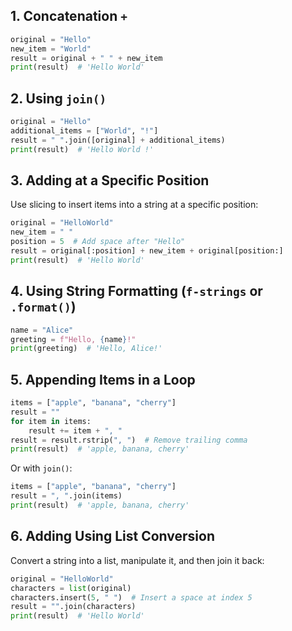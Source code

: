 ## 1. Concatenation `+`
```python
original = "Hello"
new_item = "World"
result = original + " " + new_item
print(result)  # 'Hello World'
```

## 2. Using `join()`
```python
original = "Hello"
additional_items = ["World", "!"]
result = " ".join([original] + additional_items)
print(result)  # 'Hello World !'
```

## 3. Adding at a Specific Position
Use slicing to insert items into a string at a specific position:
```python
original = "HelloWorld"
new_item = " "
position = 5  # Add space after "Hello"
result = original[:position] + new_item + original[position:]
print(result)  # 'Hello World'
```

## 4. Using String Formatting (`f-strings` or `.format()`)
```python
name = "Alice"
greeting = f"Hello, {name}!"
print(greeting)  # 'Hello, Alice!'
```

## 5. Appending Items in a Loop
```python
items = ["apple", "banana", "cherry"]
result = ""
for item in items:
    result += item + ", "
result = result.rstrip(", ")  # Remove trailing comma
print(result)  # 'apple, banana, cherry'
```
Or with `join()`:
```python
items = ["apple", "banana", "cherry"]
result = ", ".join(items)
print(result)  # 'apple, banana, cherry'
```

## 6. Adding Using List Conversion
Convert a string into a list, manipulate it, and then join it back:
```python
original = "HelloWorld"
characters = list(original)
characters.insert(5, " ")  # Insert a space at index 5
result = "".join(characters)
print(result)  # 'Hello World'
```
